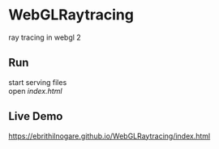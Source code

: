# WebGLRaytracing
ray tracing in webgl 2

## Run
start serving files  
open *index.html*

## Live Demo
https://ebrithilnogare.github.io/WebGLRaytracing/index.html
